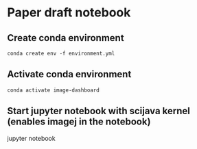 Paper draft notebook
====================

Create conda environment
------------------------

    conda create env -f environment.yml

Activate conda environment
--------------------------

    conda activate image-dashboard

Start jupyter notebook with scijava kernel (enables imagej in the notebook)
---------------------------------------------------------------------------

jupyter notebook
